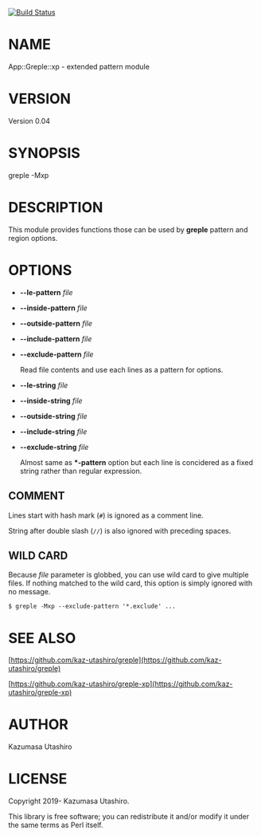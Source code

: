 [![Build Status](https://travis-ci.com/kaz-utashiro/greple-xp.svg?branch=master)](https://travis-ci.com/kaz-utashiro/greple-xp)
# NAME

App::Greple::xp - extended pattern module

# VERSION

Version 0.04

# SYNOPSIS

greple -Mxp

# DESCRIPTION

This module provides functions those can be used by **greple** pattern
and region options.

# OPTIONS

- **--le-pattern** _file_
- **--inside-pattern** _file_
- **--outside-pattern** _file_
- **--include-pattern** _file_
- **--exclude-pattern** _file_

    Read file contents and use each lines as a pattern for options.

- **--le-string** _file_
- **--inside-string** _file_
- **--outside-string** _file_
- **--include-string** _file_
- **--exclude-string** _file_

    Almost same as **\*-pattern** option but each line is concidered as a
    fixed string rather than regular expression.

## COMMENT

Lines start with hash mark (`#`) is ignored as a comment line.

String after double slash (`//`) is also ignored with preceding
spaces.

## WILD CARD

Because _file_ parameter is globbed, you can use wild card to give
multiple files.  If nothing matched to the wild card, this option is
simply ignored with no message.

    $ greple -Mxp --exclude-pattern '*.exclude' ...

# SEE ALSO

[https://github.com/kaz-utashiro/greple](https://github.com/kaz-utashiro/greple)

[https://github.com/kaz-utashiro/greple-xp](https://github.com/kaz-utashiro/greple-xp)

# AUTHOR

Kazumasa Utashiro

# LICENSE

Copyright 2019- Kazumasa Utashiro.

This library is free software; you can redistribute it and/or modify
it under the same terms as Perl itself.
